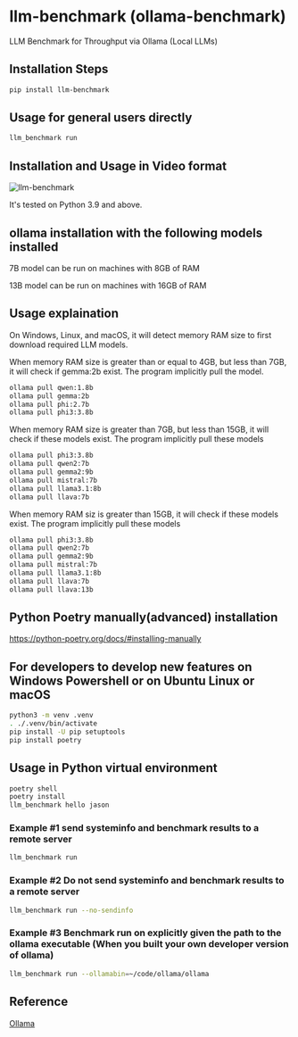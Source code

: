 # llm-benchmark (ollama-benchmark)

LLM Benchmark for Throughput via Ollama (Local LLMs)

## Installation Steps

```bash
pip install llm-benchmark
```

## Usage for general users directly

```bash
llm_benchmark run
```

## Installation and Usage in Video format

![llm-benchmark](https://github.com/aidatatools/ollama-benchmark/blob/main/llm-benchmark.gif)

It's tested on Python 3.9 and above.

## ollama installation with the following models installed

7B model can be run on machines with 8GB of RAM

13B model can be run on machines with 16GB of RAM

## Usage explaination

On Windows, Linux, and macOS, it will detect memory RAM size to first download required LLM models.

When memory RAM size is greater than or equal to 4GB, but less than 7GB, it will check if gemma:2b exist. The program implicitly pull the model.

```bash
ollama pull qwen:1.8b
ollama pull gemma:2b
ollama pull phi:2.7b
ollama pull phi3:3.8b
```

When memory RAM size is greater than 7GB, but less than 15GB, it will check if these models exist. The program implicitly pull these models

```bash
ollama pull phi3:3.8b
ollama pull qwen2:7b
ollama pull gemma2:9b
ollama pull mistral:7b
ollama pull llama3.1:8b
ollama pull llava:7b
```

When memory RAM siz is greater than 15GB, it will check if these models exist. The program implicitly pull these models

```bash
ollama pull phi3:3.8b
ollama pull qwen2:7b
ollama pull gemma2:9b
ollama pull mistral:7b
ollama pull llama3.1:8b
ollama pull llava:7b
ollama pull llava:13b
```

## Python Poetry manually(advanced) installation

<https://python-poetry.org/docs/#installing-manually>

## For developers to develop new features on Windows Powershell or on Ubuntu Linux or macOS

```bash
python3 -m venv .venv
. ./.venv/bin/activate
pip install -U pip setuptools
pip install poetry
```

## Usage in Python virtual environment

```bash
poetry shell
poetry install
llm_benchmark hello jason
```

### Example #1 send systeminfo and benchmark results to a remote server

```bash
llm_benchmark run
```

### Example #2 Do not send systeminfo and benchmark results to a remote server

```bash
llm_benchmark run --no-sendinfo
```

### Example #3 Benchmark run on explicitly given the path to the ollama executable (When you built your own developer version of ollama)

```bash
llm_benchmark run --ollamabin=~/code/ollama/ollama
```

## Reference

[Ollama](https://ollama.com)
